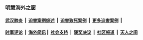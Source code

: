 
### 明慧海外之窗

####  [武汉肺炎](indexes/365.md?t=04050400) &nbsp;|&nbsp;  [迫害案例综述](indexes/328.md?t=04050400) &nbsp;|&nbsp; [迫害致死案例](indexes/277.md?t=04050400)  &nbsp;|&nbsp; [更多迫害案例](indexes/81.md?t=04050400)  &nbsp;|&nbsp; 
####  [时事评论](indexes/19.md?t=04050400) &nbsp;|&nbsp; [海外简讯](indexes/245.md?t=04050400)&nbsp;|&nbsp;  [社会支持](indexes/140.md?t=04050400) &nbsp;|&nbsp; [褒奖决议](indexes/282.md?t=04050400) &nbsp;|&nbsp; [社区报道](indexes/91.md?t=04050400)  &nbsp;|&nbsp; [天人之间](indexes/78.md?t=04050400) 

